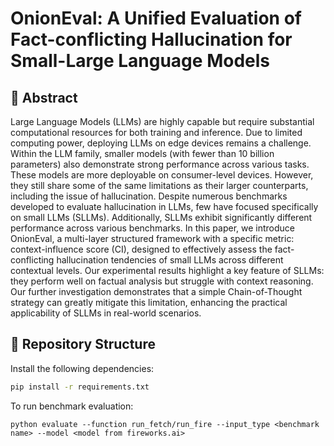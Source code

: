 # OnionEval: A Unified Evaluation of Fact-conflicting Hallucination for Small-Large Language Models

## 📜 Abstract  
Large Language Models (LLMs) are highly capable but require substantial computational resources for both training and inference. Due to limited computing power, deploying LLMs on edge devices remains a challenge. Within the LLM family, smaller models (with fewer than 10 billion parameters) also demonstrate strong performance across various tasks. These models are more deployable on consumer-level devices. However, they still share some of the same limitations as their larger counterparts, including the issue of hallucination. Despite numerous benchmarks developed to evaluate hallucination in LLMs, few have focused specifically on small LLMs (SLLMs). Additionally, SLLMs exhibit significantly different performance across various benchmarks. In this paper, we introduce OnionEval, a multi-layer structured framework with a specific metric: context-influence score (CI), designed to effectively assess the fact-conflicting hallucination tendencies of small LLMs across different contextual levels. Our experimental results highlight a key feature of SLLMs: they perform well on factual analysis but struggle with context reasoning. Our further investigation demonstrates that a simple Chain-of-Thought strategy can greatly mitigate this limitation, enhancing the practical applicability of SLLMs in real-world scenarios.



## 📂 Repository Structure  
Install the following dependencies:  
```bash
pip install -r requirements.txt
```
To run benchmark evaluation:
```
python evaluate --function run_fetch/run_fire --input_type <benchmark name> --model <model from fireworks.ai>
```
